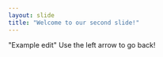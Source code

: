 ```yaml
---
layout: slide
title: "Welcome to our second slide!"
---
```

"Example edit"
Use the left arrow to go back!
